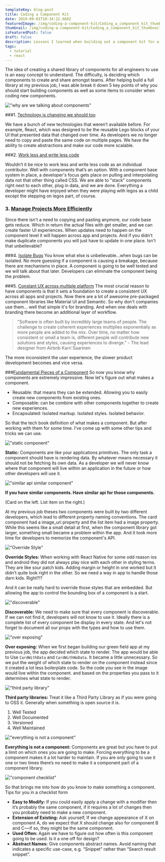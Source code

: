 ```yaml
---
templateKey: blog-post
title: Coding a Component Kit
date: 2019-09-01T10:34:22.668Z
featuredImage: /img/coding-a-component-kit/Coding_a_component_kit_thumbnail_samantha_bretous@2x.png
thumbnail: /img/coding-a-component-kit/Coding_a_component_kit_thumbnail_samantha_bretous@2x.png
isFeaturedPost: false
draft: false
description: Lessons I learned when building out a component kit for a software engineering team.
tags:
  - tutorial
  - react
---
```


The idea of creating a shared library of components for all engineers to use is an easy concept to understand. The difficulty, is deciding which components to create and share amongst teams. After helping build a full library at my previous job, I was able break it down 5 key points of why you should start building components as well as some items to consider when coding new components.

!["why are we talking about components"](/img/coding-a-component-kit/why_are_we_talking_about_components.png "Why are we talking about components")

###1. [Technology is changing we should too](#technology-is-changing-we-should-too)

We have a bunch of new technologies that weren’t available before. For example, React, which was designed to be the reusable Lego blocks of your UI that presented data that changed over time. As developers we no longer need to copy and paste the same code on multiple pages. We have the ability to create abstractions and make our code more scalable.

###2. [Work less and write less code](#work-less-and-write-less-code)

Wouldn’t it be nice to work less and write less code as an individual contributor. Well with components that’s an option. With a component base system in place, a developer's focus gets place on pulling and interpolating data not that other thing called CSS. We are able to "stack" components right next to each other, plug in data, and we are done. Everything a developer might have enjoyed when they were playing with legos as a child except the stepping on legos part, of course.

### 3. [Manage Projects More Efficiently](#manage-projects-more-efficiently)
Since there isn't a need to copying and pasting anymore, our code base gets reduce. Which in return the actual files with get smaller, and we can create faster UI experiences. When updates need to happen on the component level it will happen across app and projects. And if you didn't make duplicate components you will just have to update in one place. Isn't that unbelievable?

###4. [Isolate Bugs](#isolate-bugs)
You know what else is unbelievable...when bugs can be isolated. No more guessing if a component is causing a breakage, because there are mechanisms in place. A component is going to be well tested and we will talk about that later. Developers can eliminate the component being the problem.

###5. [Constant UX across multiple platform](#constant-ux-across-multiple-platform)
The most crucial reason to have components is that it sets a foundation to create a consistent UX across all apps and projects. Now there are a lot of awesome pre-packaged component libraries like Material UI and Semantic. So why don't companies use them… well that simple it's for branding. And when one deals with branding there become an additional layer of workflow.

>"Software is often built by incredibly large teams of people. The challenge to create coherent experiences multiplies exponentially as more people are added to the mix. Over time, no matter how consistent or small a team is, different people will contribute new solutions and styles, causing experiences to diverge." - The lead designer from Airbnb Karri Saarinen

The more inconsistent the user experience, the slower product development becomes and vice versa.

###[Fundamental Pieces of a Component](#fundamental-pieces-of-a-component)
So now you know why components are extremely impressive. Now let's figure out what makes a component.

- Reusable: that means they can be extended. Allowing you to easily create new components from existing ones.
- Composable: can be combine with other components together to create new experiences.
- Encapsulated: Isolated markup. Isolated styles. Isolated behavior.

So that the tech book definition of what makes a component. But after working with them for some time. I’ve come up with some other tips and tricks we can use.

!["static component"](/img/coding-a-component-kit/component_kit-static.png "Static Component")

**Static:** Components are like your applications primitives. The only task a component should have is rendering data. By whatever means necessary it should not be fetching its own data. As a developer we will never know where that component will live within an application in the future or how other developers will use it.

!["similar api similar component"](/img/coding-a-component-kit/component_kit-similar_api_similar_component.png "Similar API Similar Component")

**If you have similar components. Have similar api for those components.**

(Card on the left. List item on the right.)

At my previous job theses two components were built by two different developers, which lead to different property naming conventions. The card component had a image_uri property and the list item had a image property. While this seems like a small detail at first, when the component library got larger, something small became a problem within the app. And it took more time for developers to memorize the component's API.

!["Override Style"](/img/coding-a-component-kit/component_kit-override_style.png "Override Style")

**Override Styles:** When working with React Native for some odd reason ios and android they did not always play nice with each other in styling terms. They are like sour patch kids. Adding margin or height in one worked but it didn’t quite look right in the other. So we need a way in app to handle those darn kids. Right?!?

And it can be really hard to override those styles that are embedded. But allowing the app to control the bounding box of a component is a start.

!["discoverable"](/img/coding-a-component-kit/component_kit-discoverable.png "Discoverable")

**Discoverable:** We need to make sure that every component is discoverable. If we can not find it, developers will not know to use it. Ideally there is a complete list of every component be display in every state. And let's not forget to document all our props with the types and how to use them.

!["over exposing"](/img/coding-a-component-kit/component_kit-over_exposing.png "Over Exposing")

**Over exposing:** When we first began building our green field app at my previous job, the app decided which state to render. The app would be able to Use `CardWithData` and `CardWithNoData`. It became a little unnecessary. So we put the weight of which state to render on the component instead since it created a lot less boilerplate code. So the code you see in the image would live within the component. and based on the properties you pass to it determines what state to render.

!["third party library"](/img/coding-a-component-kit/component_kit-third_party_library.png "Third Party Library")

**Third party libraries:** Treat it like a Third Party Library as if you were going to OSS it. Generally when something is open source it is.

1. Well Tested
2. Well Documented
3. Versioned
4. Well Maintained

!["everything is not a component"](/img/coding-a-component-kit/component_kit-everything_a_component.png "Everything is not a Component")

**Everything is not a component:** Components are great but you have to put a limit on which ones you are going to make. Forcing everything to be a component makes it a lot harder to maintain. If you are only going to use it one or two times there’s no need to make it a component part of a component library.

!["component checklist"](/img/coding-a-component-kit/component_kit-checklist.png "Component Checklist")

So that brings me into how do you know to make something a component. Tips for you in a checklist form

- **Easy to Modify:** If you could easily apply a change with a modifier then it’s probably the same component, if it requires a lot of changes then you probably need to make a new component.
- **Extension of Existing:** Ask yourself, If we change appearance of X on component A, do we expect that X should change also for component B and C — if so, they might be the same component.
- **Used Often:** Again we have to figure out how often is this component going to be used. Is it a one off for design?
- **Abstract Names:** Give components abstract names. Avoid naming that indicates a specific use-case, e.g. “Snippet” rather than “Search result snippet”.